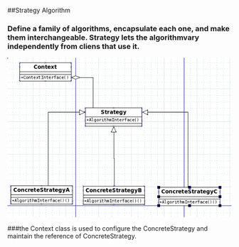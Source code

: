 ##Strategy Algorithm 

### Define a family of algorithms, encapsulate each one, and make them interchangeable. Strategy lets the algorithmvary independently from cliens that use it.

![structure](./2014-03-11-102208_574x409_scrot.png)

###the Context class is used to configure the ConcreteStrategy and maintain the reference of ConcreteStrategy. 
